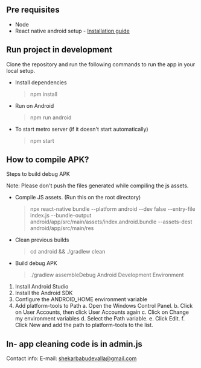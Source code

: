 ## Pre requisites

- Node
- React native android setup - [Installation guide](https://reactnative.dev/docs/environment-setup)

## Run project in development

Clone the repository and run the following commands to run the app in your local setup.

- Install dependencies

  > npm install


- Run on Android

  > npm run android


- To start metro server (if it doesn't start automatically)

  > npm start

## How to compile APK?

Steps to build debug APK

Note: Please don't push the files generated while compiling the js assets.

- Compile JS assets. (Run this on the root directory)

  > npx react-native bundle --platform android --dev false --entry-file index.js --bundle-output android/app/src/main/assets/index.android.bundle --assets-dest android/app/src/main/res

- Clean previous builds

  > cd android && ./gradlew clean

- Build debug APK

  > ./gradlew assembleDebug
Android Development Environment
1.	Install Android Studio
2.	Install the Android SDK
3.	Configure the ANDROID_HOME environment variable
4.	Add platform-tools to Path
  a. Open the Windows Control Panel.
  b.	Click on User Accounts, then click User Accounts again
  c.	Click on Change my environment variables
  d.	Select the Path variable.
  e.	Click Edit.
  f.	Click New and add the path to platform-tools to the list.

## In- app cleaning code is in admin.js 

Contact info:
E-mail: shekarbabudevalla@gmail.com









